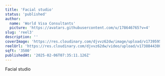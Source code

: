 ```yaml
---
title: 'Facial studio'
status: 'published'
author:
  name: 'World Visa Consultants'
  picture: 'https://avatars.githubusercontent.com/u/178646765?v=4'
slug: 'reel3'
description: ''
coverImage: 'https://res.cloudinary.com/djvvz62dw/image/upload/v1739595723/greywall/reels/ReelCoverImage/ezgif-frame-001_1_t0p6yl.jpg'
reelUrl: 'https://res.cloudinary.com/djvvz62dw/video/upload/v1738844380/greywall/reels/Auguste_Skin_Interior_-_The_Grey_Walls_ofbq6l.mp4'
sqft: '3500'
publishedAt: '2025-02-06T07:35:11.126Z'
---
```


Facial studio